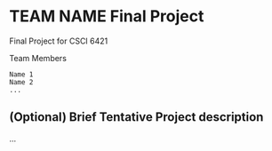# TEAM NAME Final Project
Final Project for CSCI 6421 

Team Members
```
Name 1
Name 2
...
```

## (Optional) Brief Tentative Project description
...
